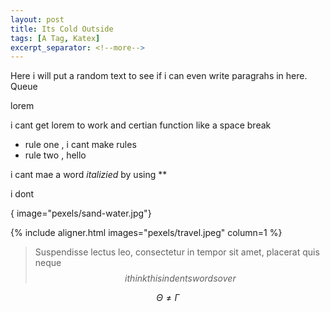 ```yaml
---
layout: post
title: Its Cold Outside
tags: [A Tag, Katex]
excerpt_separator: <!--more-->
---
```

Here i will put a random text to see if i can even write paragrahs in here. Queue 

<p>lorem</p>
i cant get lorem to work and certian function like a space break

* rule one , i cant make rules
* rule two , hello
 
 i cant mae a word *italizied* by using ** 

 i dont 
<!--more--> 
{ image="pexels/sand-water.jpg"}

{% include aligner.html images="pexels/travel.jpeg" column=1 %}


> Suspendisse lectus leo, consectetur in tempor sit amet, placerat quis neque
$$ i think this indents words over $$

$$ \Theta \ne \Gamma $$


[^1]: 
    {% include citation.html key="ref1" %}
